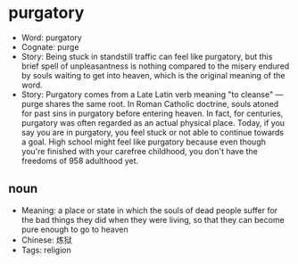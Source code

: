 # purgatory

- Word: purgatory
- Cognate: purge
- Story: Being stuck in standstill traffic can feel like purgatory, but this brief spell of unpleasantness is nothing compared to the misery endured by souls waiting to get into heaven, which is the original meaning of the word.
- Story: Purgatory comes from a Late Latin verb meaning "to cleanse" — purge shares the same root. In Roman Catholic doctrine, souls atoned for past sins in purgatory before entering heaven. In fact, for centuries, purgatory was often regarded as an actual physical place. Today, if you say you are in purgatory, you feel stuck or not able to continue towards a goal. High school might feel like purgatory because even though you're finished with your carefree childhood, you don't have the freedoms of 958 adulthood yet.

## noun

- Meaning: a place or state in which the souls of dead people suffer for the bad things they did when they were living, so that they can become pure enough to go to heaven
- Chinese: 炼狱
- Tags: religion


